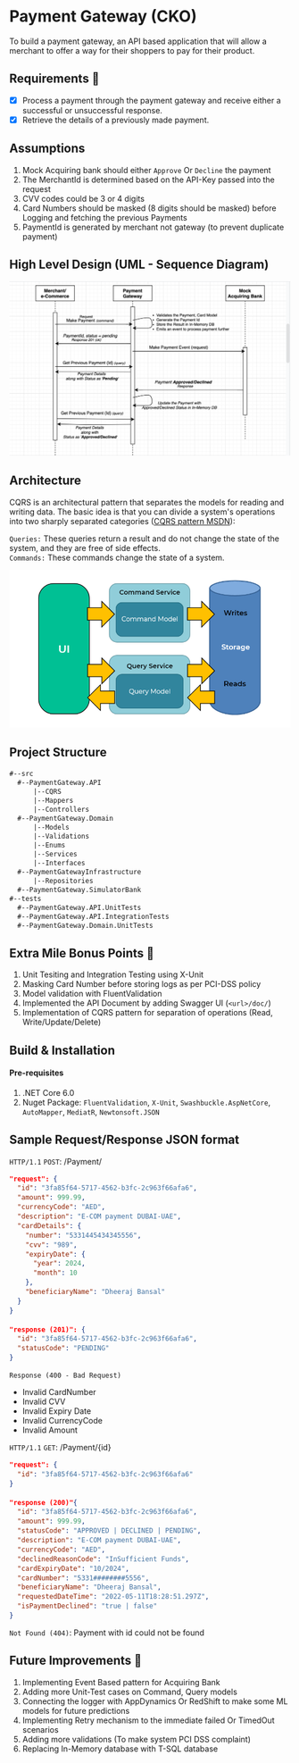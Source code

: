 # Payment Gateway (CKO)
To build a payment gateway, an API based application that will allow a merchant to offer a way for their shoppers to pay for their product.
## Requirements :memo:
- [x] Process a payment through the payment gateway and receive either a successful or unsuccessful response.
- [x] Retrieve the details of a previously made payment.
## Assumptions
1. Mock Acquiring bank should either `Approve` Or `Decline` the payment
2. The MerchantId is determined based on the API-Key passed into the request
3. CVV codes could be 3 or 4 digits
4. Card Numbers should be masked (8 digits should be masked) before Logging and fetching the previous Payments
5. PaymentId is generated by merchant not gateway (to prevent duplicate payment)
## High Level Design (UML - Sequence Diagram)

![PaymentGateway_UML_SEQUENCE](https://github.com/DKB1990/PaymentGateway/blob/main/images/PaymentGateway_UML.png?raw=true)

## Architecture
CQRS is an architectural pattern that separates the models for reading and writing data. The basic idea is that you can divide a system's operations into two sharply separated categories ([CQRS pattern MSDN](https://docs.microsoft.com/en-us/azure/architecture/patterns/cqrs)):

`Queries:` These queries return a result and do not change the state of the system, and they are free of side effects.<br/>
`Commands:` These commands change the state of a system.

![CQRS pattern](https://github.com/DKB1990/PaymentGateway/blob/main/images/CQRS.png?raw=true)

## Project Structure

```code
#--src
  #--PaymentGateway.API
      |--CQRS
      |--Mappers
      |--Controllers
  #--PaymentGateway.Domain
      |--Models
      |--Validations
      |--Enums
      |--Services
      |--Interfaces
  #--PaymentGatewayInfrastructure
      |--Repositories
  #--PaymentGateway.SimulatorBank
#--tests
  #--PaymentGateway.API.UnitTests
  #--PaymentGateway.API.IntegrationTests
  #--PaymentGateway.Domain.UnitTests
```

## Extra Mile Bonus Points :rocket:
1. Unit Tesiting and Integration Testing using X-Unit
2. Masking Card Number before storing logs as per PCI-DSS policy
3. Model validation with FluentValidation
4. Implemented the API Document by adding Swagger UI (`<url>/doc/`)
5. Implementation of CQRS pattern for separation of operations (Read, Write/Update/Delete) 

## Build & Installation
#### Pre-requisites
1. .NET Core 6.0
2. Nuget Package: `FluentValidation`, `X-Unit`, `Swashbuckle.AspNetCore`, `AutoMapper`, `MediatR`, `Newtonsoft.JSON`

## Sample Request/Response JSON format
`HTTP/1.1` `POST`: /Payment/
```JSON
"request": {
  "id": "3fa85f64-5717-4562-b3fc-2c963f66afa6",
  "amount": 999.99,
  "currencyCode": "AED",
  "description": "E-COM payment DUBAI-UAE",
  "cardDetails": {
    "number": "5331445434345556",
    "cvv": "989",
    "expiryDate": {
      "year": 2024,
      "month": 10
    },
    "beneficiaryName": "Dheeraj Bansal"
  }
}

"response (201)": {
  "id": "3fa85f64-5717-4562-b3fc-2c963f66afa6",
  "statusCode": "PENDING"
}
```
`Response (400 - Bad Request)`
* Invalid CardNumber
* Invalid CVV
* Invalid Expiry Date
* Invalid CurrencyCode
* Invalid Amount

`HTTP/1.1` `GET`: /Payment/{id}

```JSON
"request": {
  "id": "3fa85f64-5717-4562-b3fc-2c963f66afa6"
}

"response (200)"{
  "id": "3fa85f64-5717-4562-b3fc-2c963f66afa6",
  "amount": 999.99,
  "statusCode": "APPROVED | DECLINED | PENDING",
  "description": "E-COM payment DUBAI-UAE",
  "currencyCode": "AED",
  "declinedReasonCode": "InSufficient Funds", 
  "cardExpiryDate": "10/2024",
  "cardNumber": "5331########5556",
  "beneficiaryName": "Dheeraj Bansal",
  "requestedDateTime": "2022-05-11T18:28:51.297Z",
  "isPaymentDeclined": "true | false"
}
```
`Not Found (404)`: Payment with id could not be found

## Future Improvements :wrench:
1. Implementing Event Based pattern for Acquiring Bank
2. Adding more Unit-Test cases on Command, Query models
3. Connecting the logger with AppDynamics Or RedShift to make some ML models for future predictions
4. Implementing Retry mechanism to the immediate failed Or TimedOut scenarios
5. Adding more validations (To make system PCI DSS complaint)
6. Replacing In-Memory database with T-SQL database


